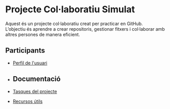 # Projecte Col·laboratiu Simulat
Aquest és un projecte col·laboratiu creat per practicar en GitHub.  
L’objectiu és aprendre a crear repositoris, gestionar fitxers i col·laborar amb altres persones de manera eficient.

## Participants
- [Perfil de l'usuari](./perfil.md)

- ## Documentació
- [Tasques del projecte](./tasques.md)
- [Recursos útils](./recursos.md)
  

